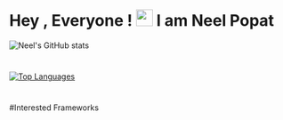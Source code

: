 
# Hey , Everyone !  <img src="https://raw.githubusercontent.com/MartinHeinz/MartinHeinz/master/wave.gif" width="30px"> I am Neel Popat



![Neel's GitHub stats](https://github-readme-stats.vercel.app/api?username=neelpopat242&show_icons=true&theme=radical)

#
[![Top Languages](https://github-readme-stats.vercel.app/api/top-langs/?username=neelpopat242)](https://github.com/anuraghazra/github-readme-stats)

#
#Interested Frameworks


#


